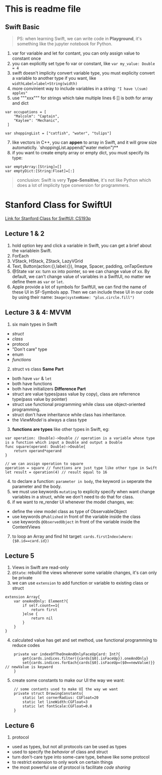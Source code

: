 # This is readme file

## Swift Basic
> PS: when learning Swift, we can write code in **Playground**, it's something like the jupyter notebook for Python.

1. var for variable and let for contant, you can only assign value to constant once
2. you can explicitly set type fo var or constant, like `var my_value: Double = 4`
3. swift doesn't implicity convert variable type, you must explicity convert a variable to another type if you want, like `widthLabel=label+String(width)`
4. more convinient way to include variables in a string: `"I have \(sum) apples"`
5. use """xxx""" for strings which take multiple lines
6 \[\] is both for array and dict
```
var occupations = [
    "Malcolm": "Captain",
    "Kaylee": "Mechanic",
 ]

var shoppingList = ["catfish", "water", "tulips"]
```
7. like vectors in C++, you can **appen** to array in Swift, and it will grow size automaticlly. `shoppingList.append("water melon")**
8. if you want to create empty array or empty dict, you must specify its type:
```
var emptyArray:[String]=[]
var emptyDict:[String:Float]=[:]
```
> conclusion: Swift is very **Type-Sensitive**, it's not like Python which does a lot of implicity type conversion for programmers.

# Stanford Class for SwiftUI
[Link for Stanford Class for SwiftUI: CS193p](https://cs193p.sites.stanford.edu)
## Lecture 1 & 2
1. hold option key and click a variable in Swift, you can get a brief about the variablein Swift.
2. ForEach
3. VStack, HStack, ZStack, LazyVGrid
4. Text, Button(action:{},label:{}), Image, Spacer, padding, onTapGesture
5. @State var xx: turn xx into pointer, so we can change value of xx. By default, we can't change value of variables in a SwiftUI, no matter we define them as `var` or `let`.
6. Apple provide a lot of symbols for SwiftUI, we can find the name of these UI in SF-Symbols app. Then we can include these UI in our code by using their name: `Image(systemName: "plus.circle.fill")`

## Lecture 3 & 4: MVVM
1. six main types in Swift
- *struct*
- *class*
- protocol
- "Don't care" type
- enum
- *functions*
2. struct vs class
**Same Part**
- both have `var` & `let`
- both have functions
- both have initializers
**Difference Part**
- struct are value types(pass value by copy), class are referrence type(pass value by pointer)
- struct use functional programming while class use object-oriented programming.
- struct don't have inheritance while class has inheritance.
- the *ViewModel*  is always a class type
3. **functions are types** like other types in Swift, eg:
```
var operation: (Double)->Double // operation is a variable whose type is a function which input a Double and output a Double
func square(operand: Double)->Double{
	return operand*operand
}

// we can assign operation to square
operation = square // functions are just type like other type in Swift
let result = operation(4) // result equal to 16
```
4. to declare a function: `parameter in body`, the keyword `in` seperate the parameter and the body.
5. we must use keywords `mutating` to explicity specify when want change variables in a struct, while we don't need to do that for class.
6. if we want to re_render UI whenever the model changes, we:
- define the view model class as type of ObservableObject
- use keywords `@Published` in front of the variable inside the class
- use keywords `@ObservedObject` in front of the variable inside the ContentViews
7. to loop an Array and find hit target: `cards.firstIndex(where: {$0.id==card.id})`

## Lecture 5
1. Views in Swift are read-only
2. `@State`: rebuild the views whenever some variable changes, it's can only be private
3. we can use `extension` to add function or variable to existing class or struct
```
extension Array{
    var oneAndOnly: Element?{
        if self.count==1{
            return first
        }else {
            return nil
        }
    }
}
```
4. calculated value has get and set method, use functional programming to reduce codes
```
    private var indexOfTheOneAndOnlyFaceUpCard: Int?{
        get{cards.indices.filter({cards[$0].isFaceUp}).oneAndOnly}
        set{cards.indices.forEach{cards[$0].isFaceUp=($0==newValue)}} // newValue is keyword
    }
```
5. create some constants to make our UI the way we want:
```
    // some contants used to make UI the way we want
    private struct DrawingConstants{
        static let cornerRadius: CGFloat=20
        static let lineWidth:CGFloat=3
        static let fontScale:CGFloat=0.8
    }
```
## Lecture 6
1. protocol
- used as types, but not all protocols can be used as types
- used to specify the *behavior* of class and struct
- turn don't-care type into some-care type, behave like some protocol
- to restrict extension to only work on certain things
- the most powerful use of protocol is facilitate *code sharing*

